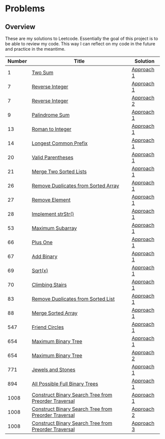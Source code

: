 # Problems

## Overview
These are my solutions to Leetcode. Essentially the goal of this project is to be able to review my code. This way I can reflect on my code in the future and practice in the meantime.

Number | Title | Solution
------ | ----- | --------
1 | [Two Sum](https://leetcode.com/problems/two-sum/) | [Approach 1](https://github.com/jinyell/Problems/blob/master/CSharpProblems/CSharpProblems/Problem_1.cs)
7 | [Reverse Integer](https://leetcode.com/problems/reverse-integer/) | [Approach 1](https://github.com/jinyell/Problems/blob/master/CSharpProblems/CSharpProblems/Problem_7.cs)
7 | [Reverse Integer](https://leetcode.com/problems/reverse-integer/) | [Approach 2](https://github.com/jinyell/Problems/blob/master/CSharpProblems/CSharpProblems/Problem_7_Approach_2.cs)
9 | [Palindrome Sum](https://leetcode.com/problems/palindrome-number/) | [Approach 1](https://github.com/jinyell/Problems/blob/master/CSharpProblems/CSharpProblems/Problem_9.cs)
13 | [Roman to Integer](https://leetcode.com/problems/roman-to-integer/) | [Approach 1](https://github.com/jinyell/Problems/blob/master/CSharpProblems/CSharpProblems/Problem_13.cs)
14 | [Longest Common Prefix](https://leetcode.com/problems/longest-common-prefix/) | [Approach 1](https://github.com/jinyell/Problems/blob/master/CSharpProblems/CSharpProblems/Problem_14.cs)
20 | [Valid Parentheses](https://leetcode.com/problems/valid-parentheses/) | [Approach 1](https://github.com/jinyell/Problems/blob/master/CSharpProblems/CSharpProblems/Problem_20.cs)
21 | [Merge Two Sorted Lists](https://leetcode.com/problems/merge-two-sorted-lists/) | [Approach 1](https://github.com/jinyell/Problems/blob/master/CSharpProblems/CSharpProblems/Problem_21.cs)
26 | [Remove Duplicates from Sorted Array](https://leetcode.com/problems/remove-duplicates-from-sorted-array/) | [Approach 1](https://github.com/jinyell/Problems/blob/master/CSharpProblems/CSharpProblems/Problem_26.cs)
27 | [Remove Element](https://leetcode.com/problems/remove-element/) | [Approach 1](https://github.com/jinyell/Problems/blob/master/CSharpProblems/CSharpProblems/Problem_27.cs)
28 | [Implement strStr()](https://leetcode.com/problems/implement-strstr/) | [Approach 1](https://github.com/jinyell/Problems/blob/master/CSharpProblems/CSharpProblems/Problem_28.cs)
53 | [Maximum Subarray](https://leetcode.com/problems/maximum-subarray/) | [Approach 1](https://github.com/jinyell/Problems/blob/master/CSharpProblems/CSharpProblems/Problem_53.cs)
66 | [Plus One](https://leetcode.com/problems/plus-one/) | [Approach 1](https://github.com/jinyell/Problems/blob/master/CSharpProblems/CSharpProblems/Problem_66.cs)
67 | [Add Binary](https://leetcode.com/problems/add-binary/) | [Approach 1](https://github.com/jinyell/Problems/blob/master/CSharpProblems/CSharpProblems/Problem_67.cs)
69 | [Sqrt(x)](https://leetcode.com/problems/sqrtx/) | [Approach 1](https://github.com/jinyell/Problems/blob/master/CSharpProblems/CSharpProblems/Problem_69.cs)
70 | [Climbing Stairs](https://leetcode.com/problems/climbing-stairs/) | [Approach 1](https://github.com/jinyell/Problems/blob/master/CSharpProblems/CSharpProblems/Problem_70.cs)
83 | [Remove Duplicates from Sorted List](https://leetcode.com/problems/remove-duplicates-from-sorted-list/) | [Approach 1](https://github.com/jinyell/Problems/blob/master/CSharpProblems/CSharpProblems/Problem_83.cs)
88 | [Merge Sorted Array](https://leetcode.com/problems/merge-sorted-array/) | [Approach 1](https://github.com/jinyell/Problems/blob/master/CSharpProblems/CSharpProblems/Problem_88.cs)
547 | [Friend Circles](https://leetcode.com/problems/friend-circles/) | [Approach 1](https://github.com/jinyell/Problems/blob/master/CSharpProblems/CSharpProblems/Problem_547.cs)
654 | [Maximum Binary Tree](https://leetcode.com/problems/maximum-binary-tree/) | [Approach 1](https://github.com/jinyell/Problems/blob/master/CSharpProblems/CSharpProblems/Problem_654.cs)
654 | [Maximum Binary Tree](https://leetcode.com/problems/maximum-binary-tree/) | [Approach 2](https://github.com/jinyell/Problems/blob/master/CSharpProblems/CSharpProblems/Problem_654_Approach_2.cs)
771 | [Jewels and Stones](https://leetcode.com/problems/jewels-and-stones/) | [Approach 1](https://github.com/jinyell/Problems/blob/master/CSharpProblems/CSharpProblems/Problem_771.cs)
894 | [All Possible Full Binary Trees](https://leetcode.com/problems/all-possible-full-binary-trees/) | [Approach 1](https://github.com/jinyell/Problems/blob/master/CSharpProblems/CSharpProblems/Problem_894.cs)
1008 | [Construct Binary Search Tree from Preorder Traversal](https://leetcode.com/problems/construct-binary-search-tree-from-preorder-traversal/) | [Approach 1](https://github.com/jinyell/Problems/blob/master/CSharpProblems/CSharpProblems/Problem_1008.cs)
1008 | [Construct Binary Search Tree from Preorder Traversal](https://leetcode.com/problems/construct-binary-search-tree-from-preorder-traversal/) | [Approach 2](https://github.com/jinyell/Problems/blob/master/CSharpProblems/CSharpProblems/Problem_1008_Approach_2.cs)
1008 | [Construct Binary Search Tree from Preorder Traversal](https://leetcode.com/problems/construct-binary-search-tree-from-preorder-traversal/) | [Approach 3](https://github.com/jinyell/Problems/blob/master/CSharpProblems/CSharpProblems/Problem_1008_Approach_3.cs)
